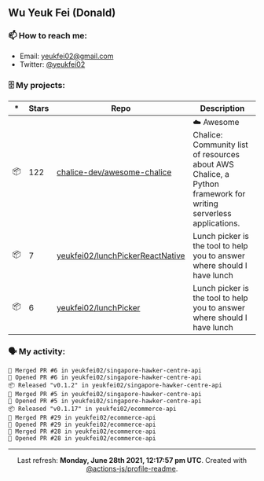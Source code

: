 ## Wu Yeuk Fei (Donald)

### 📫 How to reach me:

- Email: [yeukfei02@gmail.com](yeukfei02@gmail.com)
- Twitter: [@yeukfei02](https://twitter.com/yeukfei02)

### 🗄 My projects:

|*|Stars|Repo|Description|
|---|---|---|---|
| 📦 | 122 | [chalice-dev/awesome-chalice](https://github.com/chalice-dev/awesome-chalice) | ☁️ Awesome Chalice: Community list of resources about AWS Chalice, a Python framework for writing serverless applications. |
| 📦 | 7 | [yeukfei02/lunchPickerReactNative](https://github.com/yeukfei02/lunchPickerReactNative) | Lunch picker is the tool to help you to answer where should I have lunch |
| 📦 | 6 | [yeukfei02/lunchPicker](https://github.com/yeukfei02/lunchPicker) | Lunch picker is the tool to help you to answer where should I have lunch |

### 🗣 My activity:

```
🎉 Merged PR #6 in yeukfei02/singapore-hawker-centre-api
💪 Opened PR #6 in yeukfei02/singapore-hawker-centre-api
📦 Released "v0.1.2" in yeukfei02/singapore-hawker-centre-api
🎉 Merged PR #5 in yeukfei02/singapore-hawker-centre-api
💪 Opened PR #5 in yeukfei02/singapore-hawker-centre-api
📦 Released "v0.1.17" in yeukfei02/ecommerce-api
🎉 Merged PR #29 in yeukfei02/ecommerce-api
💪 Opened PR #29 in yeukfei02/ecommerce-api
🎉 Merged PR #28 in yeukfei02/ecommerce-api
💪 Opened PR #28 in yeukfei02/ecommerce-api
```

---

<p align="center">Last refresh: <b>Monday, June 28th 2021, 12:17:57 pm UTC</b>. Created with <a href=https://github.com/marketplace/actions/profile-readme>@actions-js/profile-readme</a>.</p>
